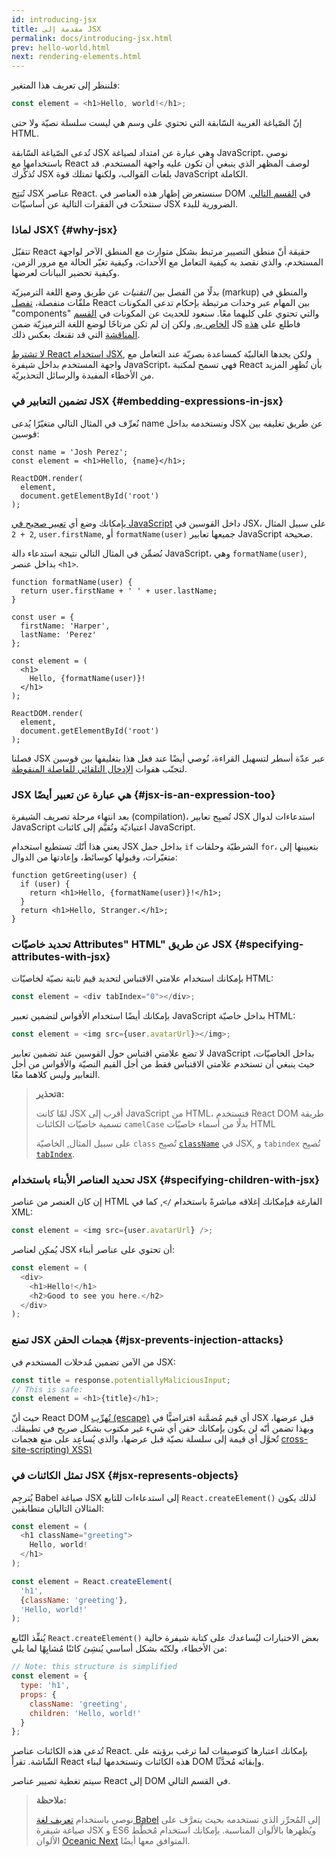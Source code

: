 ```yaml
---
id: introducing-jsx
title: مقدمة إلى JSX
permalink: docs/introducing-jsx.html
prev: hello-world.html
next: rendering-elements.html
---
```


فلننظر إلى تعريف هذا المتغير:

```js
const element = <h1>Hello, world!</h1>;
```

إنّ الصّياغة الغريبة السّابقة التي تحتوي على وسم هي ليست سلسلة نصيّة ولا حتى HTML.

تُدعى الصّياغة السّابقة JSX وهي عبارة عن امتداد لصياغة JavaScript، نوصي باستخدامها مع React لوصف المظهر الذي ينبغي أن تكون عليه واجهة المستخدم. قد تُذكِّرك JSX بلغات القوالب، ولكنها تمتلك قوة JavaScript الكاملة.

تُنتِج JSX عناصر React. سنستعرض إظهار هذه العناصر في DOM في [القسم التالي](/docs/rendering-elements.html). سنتحدّث في الفقرات التالية عن أساسيّات JSX الضرورية للبدء.

### لماذا JSX؟ {#why-jsx}

تتقبّل React حقيقة أنّ منطق التصيير مرتبط بشكل متوارث مع المنطق الآخر لواجهة المستخدم، والذي نقصد به كيفية التعامل مع الأحداث، وكيفية تغيّر الحالة مع مرور الزمن، وكيفية تحضير البيانات لعرضها.

بدلًا من الفصل بين *التقنيات* عن طريق وضع اللغة الترميزيّة (markup) والمنطق في ملفّات منفصلة، [تفصل](https://en.wikipedia.org/wiki/Separation_of_concerns) React بين المهام عبر وحدات مرتبطة بإحكام تدعى المكونات "components" والتي تحتوي على كليهما معًا. سنعود للحديث عن المكونات في [ القسم الخاص به](/docs/components-and-props.html), ولكن إن لم تكن مرتاحًا لوضع اللغة الترميزيّة ضمن JS فاطلع على [هذه المناقشة](https://www.youtube.com/watch?v=x7cQ3mrcKaY) التي قد تقنعك بعكس ذلك.

[لا تشترط React استخدام JSX](/docs/react-without-jsx.html), ولكن يجدها الغالبيّة كمساعدة بصريّة عند التعامل مع واجهة المستخدم بداخل شيفرة JavaScript، فهي تسمح لمكتبة React بأن تُظهِر المزيد من الأخطاء المفيدة والرسائل التحذيريّة.

### تضمين التعابير في JSX {#embedding-expressions-in-jsx}

نُعرِّف في المثال التالي متغيّرًا يُدعى name ونستخدمه بداخل JSX عن طريق تغليفه بين قوسين:

```js{1,2}
const name = 'Josh Perez';
const element = <h1>Hello, {name}</h1>;

ReactDOM.render(
  element,
  document.getElementById('root')
);
```

بإمكانك وضع أي [تعبير صحيح في JavaScript](https://developer.mozilla.org/en-US/docs/Web/JavaScript/Guide/Expressions_and_Operators#Expressions) داخل القوسين في JSX، على سبيل المثال `2 + 2`, `user.firstName`, أو `formatName(user)` جميعها تعابير JavaScript صحيحة.

نُضمِّن في المثال التالي نتيجة استدعاء دالة JavaScript، وهي `formatName(user)`, بداخل عنصر `<h1>`.

```js{12}
function formatName(user) {
  return user.firstName + ' ' + user.lastName;
}

const user = {
  firstName: 'Harper',
  lastName: 'Perez'
};

const element = (
  <h1>
    Hello, {formatName(user)}!
  </h1>
);

ReactDOM.render(
  element,
  document.getElementById('root')
);
```

[](codepen://introducing-jsx)

فصلنا JSX عبر عدّة أسطر لتسهيل القراءة،  نُوصي أيضًا عند فعل هذا بتغليفها بين قوسين لتجنّب هفوات [الإدخال التلقائي للفاصلة المنقوطة](https://stackoverflow.com/q/2846283).

### JSX هي عبارة عن تعبير أيضًا {#jsx-is-an-expression-too}

بعد انتهاء مرحلة تصريف الشيفرة (compilation)، تُصبِح تعابير JSX استدعاءات لدوال JavaScript اعتياديّة وتُقيَّم إلى كائنات JavaScript.

يعني هذا أنّك تستطيع استخدام JSX بداخل جمل `if` الشرطيّة وحلقات `for`، بتعيينها إلى متغيّرات، وقبولها كوسائط، وإعادتها من الدوال:

```js{3,5}
function getGreeting(user) {
  if (user) {
    return <h1>Hello, {formatName(user)}!</h1>;
  }
  return <h1>Hello, Stranger.</h1>;
}
```

### تحديد خاصيّات  Attributes" HTML" عن طريق JSX {#specifying-attributes-with-jsx}

بإمكانك استخدام علامتي الاقتباس لتحديد قيم ثابتة نصيّة لخاصيّات HTML:

```js
const element = <div tabIndex="0"></div>;
```

بإمكانك أيضًا استخدام الأقواس لتضمين تعبير JavaScript بداخل خاصيّة HTML:

```js
const element = <img src={user.avatarUrl}></img>;
```

لا تضع علامتي اقتباس حول القوسين عند تضمين تعابير JavaScript بداخل الخاصيّات، حيث ينبغي أن تستخدم علامتي الاقتباس فقط من أجل القيم النصيّة والأقواس من أجل التعابير وليس كلاهما معًا.

>**تحذيرa:**
>
>لمّا كانت JSX أقرب إلى JavaScript من HTML، فتستخدم React DOM طريقة تسمية خاصيّات الكائنات `camelCase` بدلًا من أسماء خاصيّات HTML
>
>على سبيل المثال, الخاصيّة `class` تُصبِح  [`className`](https://developer.mozilla.org/en-US/docs/Web/API/Element/className) في JSX, و `tabindex` تُصبِح [`tabIndex`](https://developer.mozilla.org/en-US/docs/Web/API/HTMLElement/tabIndex).

### تحديد العناصر الأبناء باستخدام JSX {#specifying-children-with-jsx}

إن كان العنصر من عناصر HTML الفارغة فبإمكانك إغلاقه مباشرةً باستخدام `/>`, كما في XML:

```js
const element = <img src={user.avatarUrl} />;
```

يُمكِن لعناصر JSX أن تحتوي على عناصر أبناء:

```js
const element = (
  <div>
    <h1>Hello!</h1>
    <h2>Good to see you here.</h2>
  </div>
);
```

### تمنع JSX هجمات الحقن {#jsx-prevents-injection-attacks}

من الآمن تضمين مُدخلات المستخدم في JSX:

```js
const title = response.potentiallyMaliciousInput;
// This is safe:
const element = <h1>{title}</h1>;
```

حيث أنّ React DOM [تُهرِّب (escape)](https://stackoverflow.com/questions/7381974/which-characters-need-to-be-escaped-on-html) أي قيم مُضمَّنة افتراضيًّا في JSX قبل عرضها، وبهذا تضمن أنّه لن يكون بإمكانك حقن أي شيء غير مكتوب بشكل صريح في تطبيقك. تُحوَّل أي قيمة إلى سلسلة نصيّة قبل عرضها، والذي يُساعِد على منع هجمات [cross-site-scripting) XSS)](https://en.wikipedia.org/wiki/Cross-site_scripting)

### تمثل الكائنات في JSX {#jsx-represents-objects}

 يُترجِم Babel صياغة JSX إلى استدعاءات للتابع `React.createElement()` لذلك يكون المثالان التاليان متطابقين:

```js
const element = (
  <h1 className="greeting">
    Hello, world!
  </h1>
);
```

```js
const element = React.createElement(
  'h1',
  {className: 'greeting'},
  'Hello, world!'
);
```

يُنفِّذ التّابع `React.createElement()` بعض الاختبارات ليُساعدك على كتابة شيفرة خالية من الأخطاء، ولكنّه بشكل أساسي يُنشِئ كائنًا مُشابِهًا لما يلي:

```js
// Note: this structure is simplified
const element = {
  type: 'h1',
  props: {
    className: 'greeting',
    children: 'Hello, world!'
  }
};
```

تُدعى هذه الكائنات عناصر React. بإمكانك اعتبارها كتوصيفات لما ترغب برؤيته على الشّاشة. تقرأ React هذه الكائنات وتستخدمها لبناء DOM وإبقائه مُحدَّثًا.

سيتم تغطية تصيير عناصر React إلى DOM في القسم التالي.

>**ملاحظة:**
>
>نوصي باستخدام [تعريف لغة Babel](https://babeljs.io/docs/editors) إلى المُحرِّر الذي تستخدمه بحيث يتعرَّف على صياغة شيفرة JSX و ES6 ويُظهرها بالألوان المناسبة. بإمكانك استخدام مُخطَّط الألوان [Oceanic Next](https://labs.voronianski.com/oceanic-next-color-scheme/) المتوافق معها أيضًا.
